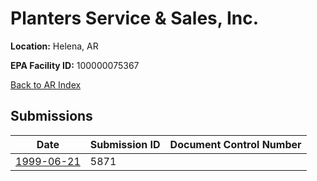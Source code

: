 # Planters Service & Sales, Inc.

**Location:** Helena, AR

**EPA Facility ID:** 100000075367

[Back to AR Index](../../index.md)

## Submissions

| Date | Submission ID | Document Control Number |
|------|--------------|-------------------------|
| [1999-06-21](submissions/5871.md) | 5871 |  |
